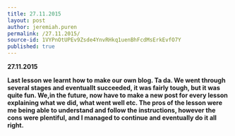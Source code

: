 ```yaml
---
title: 27.11.2015
layout: post
author: jeremiah.puren
permalink: /27.11.2015/
source-id: 1VYPnOtUPEv9Zsde4YnvRHkq1uenBhFcdMsErkEvfO7Y
published: true
---
```

**27.11.2015**

**Last lesson we learnt how to make our own blog. Ta da. We went through several stages and eventuallt succeeded, it was fairly tough, but it was quite fun. We,in the future, now have to make a new post for every lesson explaining what we did, what went well etc. The pros of the lesson were me being able to understand and follow the instructions, however the cons were plentiful, and I managed to continue and eventually do it all right.**

